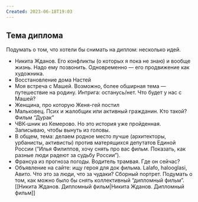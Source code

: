```yaml
---
Created: 2023-06-18T19:03
---
```

## Тема диплома
Подумать о том, что хотели бы снимать на диплом: несколько идей.
- Никита Жданов. Его конфликты (о которых я пока не знаю) и вообще жизнь. Надо ему позвонить. Одновременно — его продвижение как художника.
- Восстановление дома Настей
- Моя встреча с Машей. Возможно, более обширная тема — путешествие на родину. Интрига: останусь/нет. Что будет у нас с Машей?
- Женщина, про которую Женя-гей постил
- Мальковец. Псих и жалобщик или активный гражданин. Кто такой? Фильм “Дурак”
- ЧВК-шник из Кемерово. Но это история уже пройденная. Записываю, чтобы вынуть из головы.
- В общем, тема: делаем родное место лучше (архитекторы, урбанисты, активисты) против матерящихся депутатов Единой России (”Илья Филиппов, хочу снять про вас фильм. Показать, как разные люди радеют за судьбу России”).
- Франсуа из прогноза погоды. Водитель трамвая. Где он сейчас?
- Объявление на сайте: ищу героя для док фильма. Lalafo, halooglasi, Авито. Что это за люди, что за чудаки? Сборный портрет.
Подумать о том, как можно было бы снять коллективный “дипломный фильм”.
[[Никита Жданов. Дипломный фильм|Никита Жданов. Дипломный фильм]]